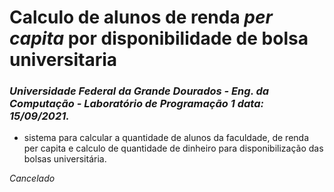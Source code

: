 # Calculo de alunos de renda _per capita_ por disponibilidade de bolsa universitaria

### _Universidade Federal da Grande Dourados - Eng. da Computação - Laboratório de Programação 1 data: 15/09/2021._
   - sistema para calcular a quantidade de alunos da faculdade, de renda per capita e calculo de quantidade de dinheiro para disponibilização das bolsas universitária.


_Cancelado_
